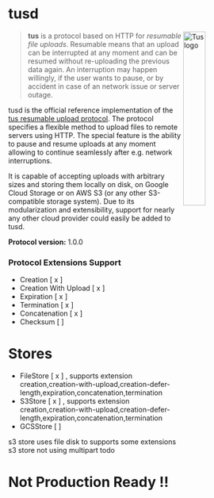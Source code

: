 # tusd

<img alt="Tus logo" src="https://github.com/tus/tus.io/blob/master/assets/img/tus1.png?raw=true" width="30%" align="right" />

> **tus** is a protocol based on HTTP for *resumable file uploads*. Resumable
> means that an upload can be interrupted at any moment and can be resumed without
> re-uploading the previous data again. An interruption may happen willingly, if
> the user wants to pause, or by accident in case of an network issue or server
> outage.

tusd is the official reference implementation of the [tus resumable upload
protocol](http://www.tus.io/protocols/resumable-upload.html). The protocol
specifies a flexible method to upload files to remote servers using HTTP.
The special feature is the ability to pause and resume uploads at any
moment allowing to continue seamlessly after e.g. network interruptions.

It is capable of accepting uploads with arbitrary sizes and storing them locally
on disk, on Google Cloud Storage or on AWS S3 (or any other S3-compatible
storage system). Due to its modularization and extensibility, support for
nearly any other cloud provider could easily be added to tusd.

**Protocol version:** 1.0.0

### Protocol Extensions Support

- Creation [ x ]
- Creation With Upload [ x ]
- Expiration [ x ]
- Termination [ x ]
- Concatenation [ x ]
- Checksum [  ]

# Stores

- FileStore [ x ] , supports extension creation,creation-with-upload,creation-defer-length,expiration,concatenation,termination
- S3Store [ x ] , supports extension creation,creation-with-upload,creation-defer-length,expiration,concatenation,termination
- GCSStore [ ]

s3 store uses file disk to supports some extensions 
s3 store not using multipart todo

# Not Production Ready !!
